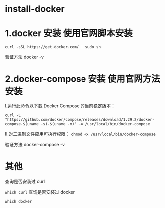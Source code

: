 # install-docker
# 1.docker 安装 使用官网脚本安装
```curl -sSL https://get.docker.com/ | sudo sh```

验证方法 docker -v

# 2.docker-compose 安装  使用官网方法 安装

 I.运行此命令以下载 Docker Compose 的当前稳定版本：

```curl -L "https://github.com/docker/compose/releases/download/1.29.2/docker-compose-$(uname -s)-$(uname -m)" -o /usr/local/bin/docker-compose```

 II.对二进制文件应用可执行权限：
```chmod +x /usr/local/bin/docker-compose```

验证方法 docker-compose -v



# 其他
 查询是否安装过 curl
 
 ```which curl```
 查询是否安装过 docker
 
 ```which docker```
